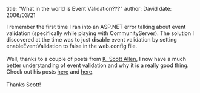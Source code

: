 
title: "What in the world is Event Validation???"
author: David
date: 2006/03/21

I remember the first time I ran into an ASP.NET error talking about event validation (specifically while playing with CommunityServer). The solution I discovered at the time was to just disable event validation by setting enableEventValidation to false in the web.config file.<br><br>Well, thanks to a couple of posts from [K. Scott Allen](http://odetocode.com/Blogs/scott/default.aspx), I now have a much better understanding of event validation and why it is a really good thing. Check out his posts [here](http://odetocode.com/Blogs/scott/archive/2006/03/20/3145.aspx) and [here](http://odetocode.com/Blogs/scott/archive/2006/03/21/3153.aspx).<br><br>Thanks Scott!<br>
